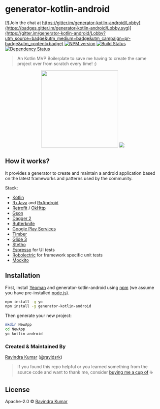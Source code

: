 # generator-kotlin-android

[![Join the chat at https://gitter.im/generator-kotlin-android/Lobby](https://badges.gitter.im/generator-kotlin-android/Lobby.svg)](https://gitter.im/generator-kotlin-android/Lobby?utm_source=badge&utm_medium=badge&utm_campaign=pr-badge&utm_content=badge)
[![NPM version][npm-image]][npm-url] [![Build Status][travis-image]][travis-url] [![Dependency Status][daviddm-image]][daviddm-url]

> An Kotlin MVP Boilerplate to save me having to create the same project over from scratch every time! :)

<p align="center">
  <img src="http://g.recordit.co/L5selg7aIv.gif" width="250">
  <img src="http://g.recordit.co/aJOXLF6WgR.gif">
</p>

## How it works?
It provides a generator to create and maintain a android application based on the latest  frameworks and patterns used by the community.

Stack:
- [Kotlin](https://kotlinlang.org/)
- [RxJava](https://github.com/ReactiveX/RxJava) and [RxAndroid](https://github.com/ReactiveX/RxAndroid)
- [Retrofit](http://square.github.io/retrofit/) / [OkHttp](http://square.github.io/okhttp/)
- [Gson](https://github.com/google/gson)
- [Dagger 2](http://google.github.io/dagger/)
- [Butterknife](https://github.com/JakeWharton/butterknife)
- [Google Play Services](https://developers.google.com/android/guides/overview)
- [Timber](https://github.com/JakeWharton/timber)
- [Glide 3](https://github.com/bumptech/glide)
- [Stetho](http://facebook.github.io/stetho/)
- [Espresso](https://google.github.io/android-testing-support-library/) for UI tests
- [Robolectric](http://robolectric.org/) for framework specific unit tests
- [Mockito](http://mockito.org/)

## Installation

First, install [Yeoman](http://yeoman.io) and generator-kotlin-android using [npm](https://www.npmjs.com/) (we assume you have pre-installed [node.js](https://nodejs.org/)).

```bash
npm install -g yo
npm install -g generator-kotlin-android
```

Then generate your new project:

```bash
mkdir NewApp
cd NewApp
yo kotlin-android
```

### Created & Maintained By
[Ravindra Kumar](https://github.com/ravidsrk) ([@ravidsrk](https://www.twitter.com/ravidsrk))

> If you found this repo helpful or you learned something from the source code and want to thank me, consider [buying me a cup of](https://www.paypal.me/ravidsrk) :coffee:


## License

Apache-2.0 © [Ravindra Kumar](https://github.com/ravidsrk/)

[npm-image]: https://badge.fury.io/js/generator-kotlin-android.svg
[npm-url]: https://npmjs.org/package/generator-kotlin-android
[travis-image]: https://travis-ci.org/ravidsrk/generator-kotlin-android.svg?branch=master
[travis-url]: https://travis-ci.org/ravidsrk/generator-kotlin-android
[daviddm-image]: https://david-dm.org/ravidsrk/generator-kotlin-android.svg?theme=shields.io
[daviddm-url]: https://david-dm.org/ravidsrk/generator-kotlin-android
[coveralls-image]: https://coveralls.io/repos/github/ravidsrk/generator-kotlin-android/badge.svg?branch=master
[coveralls-url]: https://coveralls.io/github/ravidsrk/generator-kotlin-android?branch=master
